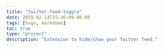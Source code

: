 ```yaml
---
title: "twitter-feed-toggle"
date: 2019-02-14T15:36:09-06:00
tags: [hugo, markdown]
toc: true
type: "project"
description: "Extension to hide/show your Twitter feed."
---
```


